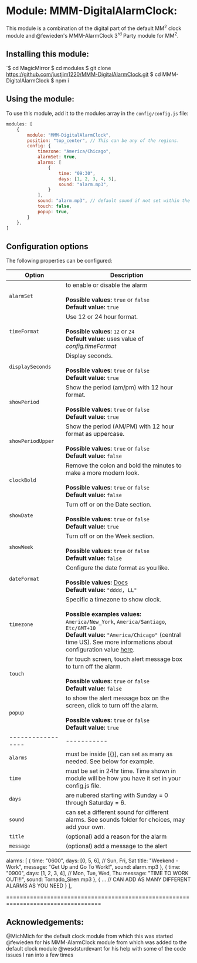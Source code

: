 # Module: MMM-DigitalAlarmClock:

This module is a combination of the digital part of the default MM<sup>2</sup> clock module and @fewieden's MMM-AlarmClock 3<sup>rd</sup> Party module for MM<sup>2</sup>.

## Installing this module:

`$ cd MagicMirror
$ cd modules
$ git clone https://github.com/justjim1220/MMM-DigitalAlarmClock.git
$ cd MMM-DigitalAlarmClock
$ npm i

## Using the module:

To use this module, add it to the modules array in the `config/config.js` file:
````javascript
modules: [
	{
		module: "MMM-DigitalAlarmClock",
		position: "top_center",	// This can be any of the regions.
		config: {
			timezone: "America/Chicago",
			alarmSet: true,
			alarms: [
				{
					time: "09:30",
					days: [1, 2, 3, 4, 5],
					sound: "alarm.mp3",
				}
			],
			sound: "alarm.mp3", // default sound if not set within the alarms section
			touch: false,
			popup: true,
		}
	},
]
````

## Configuration options

The following properties can be configured:

| Option            | Description
| ----------------- | -----------
| `alarmSet`        | to enable or disable the alarm <br><br> **Possible values:** `true` or `false` <br> **Default value:** `true`
| `timeFormat`      | Use 12 or 24 hour format. <br><br> **Possible values:** `12` or `24` <br> **Default value:** uses value of _config.timeFormat_
| `displaySeconds`  | Display seconds. <br><br> **Possible values:** `true` or `false` <br> **Default value:** `true`
| `showPeriod`      | Show the period (am/pm) with 12 hour format. <br><br> **Possible values:** `true` or `false` <br> **Default value:** `true`
| `showPeriodUpper` | Show the period (AM/PM) with 12 hour format as uppercase. <br><br> **Possible values:** `true` or `false` <br> **Default value:** `false`
| `clockBold`       | Remove the colon and bold the minutes to make a more modern look. <br><br> **Possible values:** `true` or `false` <br> **Default value:** `false`
| `showDate`        | Turn off or on the Date section. <br><br> **Possible values:** `true` or `false` <br> **Default value:** `true`
| `showWeek`        | Turn off or on the Week section. <br><br> **Possible values:** `true` or `false` <br> **Default value:** `false`
| `dateFormat`      | Configure the date format as you like. <br><br> **Possible values:** [Docs](http://momentjs.com/docs/#/displaying/format/) <br> **Default value:** `"dddd, LL"`
| `timezone`        | Specific a timezone to show clock. <br><br> **Possible examples values:** `America/New_York`, `America/Santiago`, `Etc/GMT+10` <br> **Default value:** `"America/Chicago"` (central time US). See more informations about configuration value [here](https://momentjs.com/timezone/docs/#/data-formats/packed-format/).
| `touch`           | for touch screen, touch alert message box to turn off the alarm. <br><br> **Possible values:** `true` or `false` <br> **Default value:** `false`
| `popup`           | to show the alert message box on the screen, click to turn off the alarm. <br><br> **Possible values:** `true` or `false` <br> **Default value:** `true`
| ----------------- | -----------
| `alarms`          | must be inside [{}], can set as many as needed. See below for example.
| `time`            | must be set in 24hr time. Time shown in module will be how you have it set in your config.js file.
| `days`            | are nubered starting with Sunday = 0 through Saturday = 6.
| `sound`           | can set a different sound for different alarms. See sounds folder for choices, may add your own.
| `title`           | (optional) add a reason for the alarm
| `message`         | (optional) add a message to the alert

 alarms: [
	{
		time: "0600",
		days: [0, 5, 6], // Sun, Fri, Sat
		title: "Weekend - Work",
		message: "Get Up and Go To Work!",
		sound: alarm.mp3
	},
	{
		time: "0900",
		days: [1, 2, 3, 4], // Mon, Tue, Wed, Thu
		message: "TIME TO WORK OUT!!!",
		sound: Tornado_Siren.mp3
	},
	{
		... // CAN ADD AS MANY DIFFERENT ALARMS AS YOU NEED
	}
 ],

==================================================================================

## Acknowledgements:

@MichMich for the default clock module from which this was started
@fewieden for his MMM-AlarmClock module from which was added to the default clock module
@wesdsturdevant for his help with some of the code issues I ran into a few times
